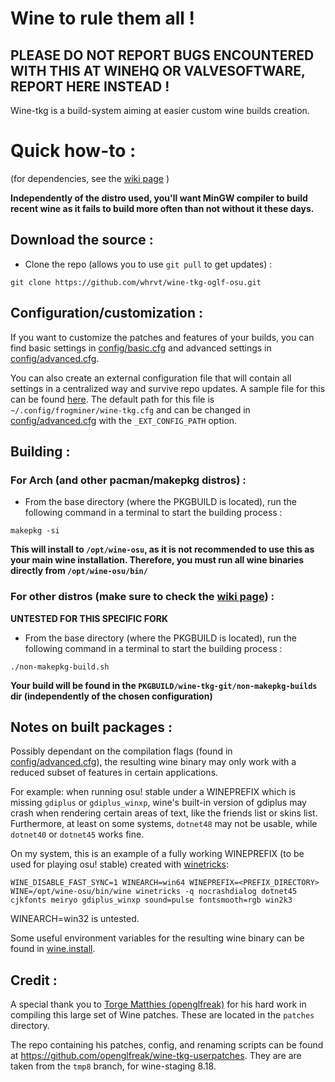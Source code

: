 # Wine to rule them all !

## PLEASE DO NOT REPORT BUGS ENCOUNTERED WITH THIS AT WINEHQ OR VALVESOFTWARE, REPORT HERE INSTEAD !

Wine-tkg is a build-system aiming at easier custom wine builds creation.


# Quick how-to :

(for dependencies, see the [wiki page](https://github.com/Tk-Glitch/PKGBUILDS/wiki/wine-tkg-git) )

**Independently of the distro used, you'll want MinGW compiler to build recent wine as it fails to build more often than not without it these days.**


## Download the source :

 * Clone the repo (allows you to use `git pull` to get updates) :
```
git clone https://github.com/whrvt/wine-tkg-oglf-osu.git
```

## Configuration/customization :

If you want to customize the patches and features of your builds, you can find basic settings in [config/basic.cfg](https://github.com/whrvt/wine-tkg-oglf-osu/blob/master/config/basic.cfg) and advanced settings in [config/advanced.cfg](https://github.com/whrvt/wine-tkg-oglf-osu/blob/master/config/advanced.cfg).

You can also create an external configuration file that will contain all settings in a centralized way and survive repo updates. A sample file for this can be found [here](https://github.com/whrvt/wine-tkg-oglf-osu/blob/master/wine-tkg-profiles/sample-external-config.cfg). The default path for this file is `~/.config/frogminer/wine-tkg.cfg` and can be changed in [config/advanced.cfg](https://github.com/whrvt/wine-tkg-oglf-osu/blob/master/config/advanced.cfg) with the `_EXT_CONFIG_PATH` option.


## Building :

### For Arch (and other pacman/makepkg distros) :

 * From the base directory (where the PKGBUILD is located), run the following command in a terminal to start the building process :
```
makepkg -si
```
**This will install to `/opt/wine-osu`, as it is not recommended to use this as your main wine installation. Therefore, you must run all wine binaries directly from `/opt/wine-osu/bin/`**

### For other distros (make sure to check the [wiki page](https://github.com/Tk-Glitch/PKGBUILDS/wiki/wine-tkg-git)) :

**UNTESTED FOR THIS SPECIFIC FORK**

 * From the base directory (where the PKGBUILD is located), run the following command in a terminal to start the building process :
```
./non-makepkg-build.sh
```
**Your build will be found in the `PKGBUILD/wine-tkg-git/non-makepkg-builds` dir (independently of the chosen configuration)**

## Notes on built packages :

Possibly dependant on the compilation flags (found in [config/advanced.cfg](https://github.com/whrvt/wine-tkg-oglf-osu/blob/master/config/advanced.cfg)), the resulting wine binary may only work with a reduced subset of features in certain applications.

For example: when running osu! stable under a WINEPREFIX which is missing `gdiplus` or `gdiplus_winxp`, wine's built-in version of gdiplus may crash when rendering certain areas of text, like the friends list or skins list. Furthermore, at least on some systems, `dotnet48` may not be usable, while `dotnet40` or `dotnet45` works fine.

On my system, this is an example of a fully working WINEPREFIX (to be used for playing osu! stable) created with [winetricks](https://github.com/Winetricks/winetricks):

```
WINE_DISABLE_FAST_SYNC=1 WINEARCH=win64 WINEPREFIX=<PREFIX_DIRECTORY> WINE=/opt/wine-osu/bin/wine winetricks -q nocrashdialog dotnet45 cjkfonts meiryo gdiplus_winxp sound=pulse fontsmooth=rgb win2k3
```

WINEARCH=win32 is untested.

Some useful environment variables for the resulting wine binary can be found in [wine.install](https://github.com/whrvt/wine-tkg-oglf-osu/blob/master/wine.install).

## Credit :

A special thank you to [Torge Matthies (openglfreak)](https://github.com/openglfreak) for his hard work in compiling this large set of Wine patches. These are located in the `patches` directory.

The repo containing his patches, config, and renaming scripts can be found at https://github.com/openglfreak/wine-tkg-userpatches. They are are taken from the `tmp8` branch, for wine-staging 8.18.
